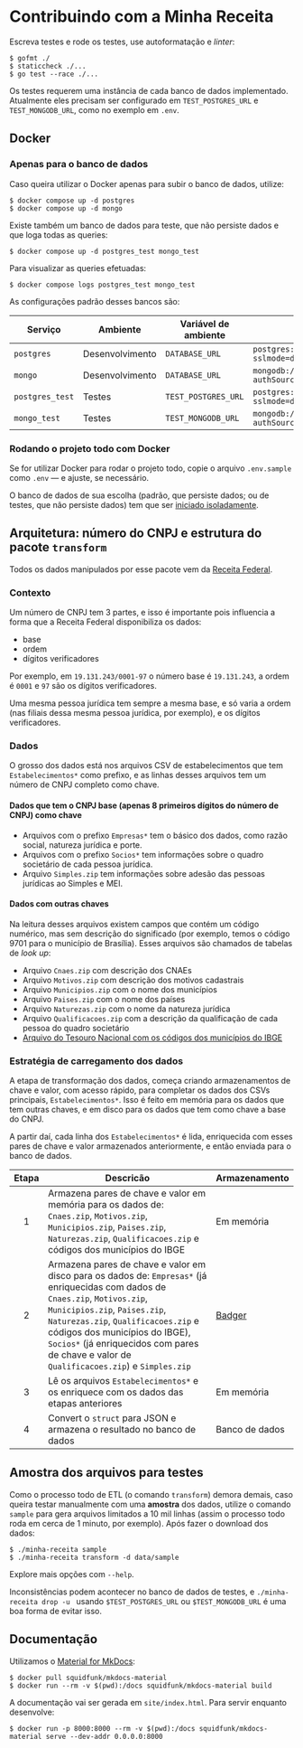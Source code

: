# Contribuindo com a Minha Receita

Escreva testes e rode os testes, use autoformatação e _linter_:

```console
$ gofmt ./
$ staticcheck ./...
$ go test --race ./...
```

Os testes requerem uma instância de cada banco de dados implementado. Atualmente eles precisam ser configurado em `TEST_POSTGRES_URL` e `TEST_MONGODB_URL`, como no exemplo em `.env`.

## Docker

### Apenas para o banco de dados

Caso queira utilizar o Docker apenas para subir o banco de dados, utilize:

```console
$ docker compose up -d postgres
$ docker compose up -d mongo
```

Existe também um banco de dados para teste, que não persiste dados e que loga todas as queries:

```console
$ docker compose up -d postgres_test mongo_test
```

Para visualizar as queries efetuadas:

```console
$ docker compose logs postgres_test mongo_test
```

As configurações padrão desses bancos são:

| Serviço | Ambiente | Variável de ambiente | Valor |
|---|---|---|---|
| `postgres` | Desenvolvimento | `DATABASE_URL` | `postgres://minhareceita:minhareceita@localhost:5432/minhareceita?sslmode=disable` |
| `mongo` | Desenvolvimento | `DATABASE_URL` | `mongodb://minhareceita:minhareceita@localhost:27017/minhareceita?authSource=admin` |
| `postgres_test` | Testes | `TEST_POSTGRES_URL` | `postgres://minhareceita:minhareceita@localhost:5555/minhareceita?sslmode=disable` |
| `mongo_test` | Testes | `TEST_MONGODB_URL` | `mongodb://minhareceita:minhareceita@localhost:27117/minhareceita?authSource=admin` |

### Rodando o projeto todo com Docker

Se for utilizar Docker para rodar o projeto todo, copie o arquivo `.env.sample` como `.env` — e ajuste, se necessário.

O banco de dados de sua escolha (padrão, que persiste dados; ou de testes, que não persiste dados) tem que ser [iniciado isoladamente](#apenas-para-o-banco-de-dados).

## Arquitetura: número do CNPJ e estrutura do pacote `transform`

Todos os dados manipulados por esse pacote vem da [Receita Federal](https://dados.gov.br/dados/conjuntos-dados/cadastro-nacional-da-pessoa-juridica-cnpj).

### Contexto

Um número de CNPJ tem 3 partes, e isso é importante pois influencia a forma que a Receita Federal disponibiliza os dados:

* base
* ordem
* dígitos verificadores

Por exemplo, em `19.131.243/0001-97` o número base é `19.131.243`, a ordem é `0001` e `97` são os dígitos verificadores.

Uma mesma pessoa jurídica tem sempre a mesma base, e só varia a ordem (nas filiais dessa mesma pessoa jurídica, por exemplo), e os dígitos verificadores.

### Dados

O grosso dos dados está nos arquivos CSV de estabelecimentos que tem `Estabelecimentos*` como prefixo, e as linhas desses arquivos tem um número de CNPJ completo como chave.

#### Dados que tem o CNPJ base (apenas 8 primeiros dígitos do número de CNPJ) como chave

* Arquivos com o prefixo `Empresas*` tem o básico dos dados, como razão social, natureza jurídica e porte.
* Arquivos com o prefixo `Socios*` tem informações sobre o quadro societário de cada pessoa jurídica.
* Arquivo `Simples.zip` tem informações sobre adesão das pessoas jurídicas ao Simples e MEI.

#### Dados com outras chaves

Na leitura desses arquivos existem campos que contém um código numérico, mas sem descrição do significado (por exemplo, temos o código 9701 para o município de Brasília). Esses arquivos são chamados de tabelas de _look up_:

* Arquivo `Cnaes.zip` com descrição dos CNAEs
* Arquivo `Motivos.zip` com descrição dos motivos cadastrais
* Arquivo `Municipios.zip` com o nome dos municípios
* Arquivo `Paises.zip` com o nome dos países
* Arquivo `Naturezas.zip` com o nome da natureza jurídica
* Arquivo `Qualificacoes.zip` com a descrição da qualificação de cada pessoa do quadro societário
* [Arquivo do Tesouro Nacional com os códigos dos municípios do IBGE](https://www.tesourotransparente.gov.br/ckan/dataset/lista-de-municipios-do-siafi/resource/eebb3bc6-9eea-4496-8bcf-304f33155282)

### Estratégia de carregamento dos dados

A etapa de transformação dos dados, começa criando armazenamentos de chave e valor, com acesso rápido, para completar os dados dos CSVs principais, `Estabelecimentos*`. Isso é feito em memória para os dados que tem outras chaves, e em disco para os dados que tem como chave a base do CNPJ.

A partir daí, cada linha dos `Estabelecimentos*` é lida, enriquecida com esses pares de chave e valor armazenados anteriormente, e então enviada para o banco de dados.

| Etapa | Descricão | Armazenamento |
|:-:|---|---
| 1 | Armazena pares de chave e valor em memória para os dados de: `Cnaes.zip`, `Motivos.zip`, `Municipios.zip`, `Paises.zip`, `Naturezas.zip`, `Qualificacoes.zip` e códigos dos municípios do IBGE | Em memória |
| 2 | Armazena pares de chave e valor em disco para os dados de: `Empresas*` (já enriquecidas com dados de `Cnaes.zip`, `Motivos.zip`, `Municipios.zip`, `Paises.zip`, `Naturezas.zip`, `Qualificacoes.zip` e códigos dos municípios do IBGE), `Socios*` (já enriquecidos com pares de chave e valor de `Qualificacoes.zip`) e `Simples.zip` | [Badger](https://dgraph.io/docs/badger/) |
| 3 | Lê os arquivos `Estabelecimentos*` e os enriquece com os dados das etapas anteriores | Em memória |
| 4 | Convert o `struct` para JSON e armazena o resultado no banco de dados | Banco de dados |

## Amostra dos arquivos para testes

Como o processo todo de ETL (o comando `transform`) demora demais, caso queira testar manualmente com uma **amostra** dos dados, utilize o comando `sample` para gera arquivos limitados a 10 mil linhas (assim o processo todo roda em cerca de 1 minuto, por exemplo). Após fazer o download dos dados:

```console
$ ./minha-receita sample
$ ./minha-receita transform -d data/sample
```

Explore mais opções com `--help`.

Inconsistências podem acontecer no banco de dados de testes, e `./minha-receita drop -u ` usando `$TEST_POSTGRES_URL` ou `$TEST_MONGODB_URL`   é uma boa forma de evitar isso.

## Documentação

Utilizamos o [Material for MkDocs](https://squidfunk.github.io/mkdocs-material/):

```console
$ docker pull squidfunk/mkdocs-material
$ docker run --rm -v $(pwd):/docs squidfunk/mkdocs-material build
```

A documentação vai ser gerada em `site/index.html`. Para servir enquanto desenvolve:

```console
$ docker run -p 8000:8000 --rm -v $(pwd):/docs squidfunk/mkdocs-material serve --dev-addr 0.0.0.0:8000
```
